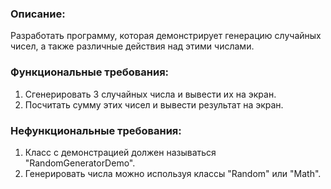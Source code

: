 ### Описание:
 
Разработать программу, которая демонстрирует генерацию случайных чисел, а также различные действия над этими числами.
 
### Функциональные требования:
 
1. Сгенерировать 3 случайных числа и вывести их на экран.
2. Посчитать сумму этих чисел и вывести результат на экран.
 
### Нефункциональные требования:
 
1. Класс с демонстрацией должен называться "RandomGeneratorDemo".
2. Генерировать числа можно используя классы "Random" или "Math".
